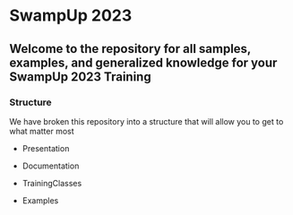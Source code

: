 # SwampUp 2023

## Welcome to the repository for all samples, examples, and generalized knowledge for your SwampUp 2023 Training 

### Structure

We have broken this repository into a structure that will allow you to get to what matter most

- Presentation

- Documentation

- TrainingClasses

- Examples